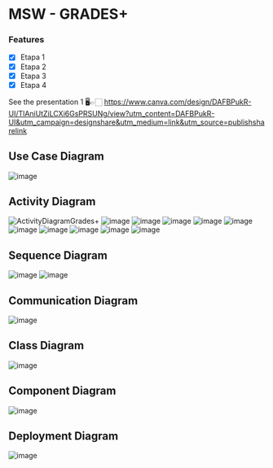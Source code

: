 # MSW - GRADES+

### Features 

- [x] Etapa 1
- [x] Etapa 2
- [x] Etapa 3
- [x] Etapa 4

See the presentation 1
🖥👉🏻 https://www.canva.com/design/DAFBPukR-UI/TlAniUtZiLCXi6GsPRSUNg/view?utm_content=DAFBPukR-UI&utm_campaign=designshare&utm_medium=link&utm_source=publishsharelink

## Use Case Diagram
![image](https://user-images.githubusercontent.com/91732850/183306908-0c48d634-5e07-4766-91f3-17165fe3fd5d.png)


## Activity Diagram
![ActivityDiagramGrades+](https://user-images.githubusercontent.com/91732850/179424640-a7d5da6d-f481-4e67-9e86-1212c3861003.png)
![image](https://user-images.githubusercontent.com/91732850/183309335-70b2fc48-3190-41ec-bc19-a1d252e65515.png)
![image](https://user-images.githubusercontent.com/91732850/183317208-cfe10bfb-52de-4141-b280-f8da16443686.png)
![image](https://user-images.githubusercontent.com/91732850/183317216-e3526306-1166-4deb-854c-c52cd3023985.png)
![image](https://user-images.githubusercontent.com/91732850/183317253-70b3da41-c232-4b2e-9456-de3fe684621d.png)
![image](https://user-images.githubusercontent.com/91732850/183317306-6543e5f7-c8cf-443a-9272-e3c46572888e.png)
![image](https://user-images.githubusercontent.com/91732850/183317336-4e8bdd61-2438-45e1-a929-5393f250541c.png)
![image](https://user-images.githubusercontent.com/91732850/183317346-8cb4f864-91b5-416e-8e95-3ba63f1d1e77.png)
![image](https://user-images.githubusercontent.com/91732850/183317367-7af4f427-3e01-43fe-af2c-265ad9d6d7a6.png)
![image](https://user-images.githubusercontent.com/91732850/183317384-e2ed98aa-c825-4de3-a824-c37e59843a95.png)
![image](https://user-images.githubusercontent.com/91732850/183317398-5db7b0c2-bef9-4cba-92d4-b7e4aecc3a9d.png)



## Sequence Diagram 
![image](https://user-images.githubusercontent.com/91732850/183306887-8bfe256d-a916-45a1-bebd-da763814ae8b.png)
![image](https://user-images.githubusercontent.com/91732850/183306893-63daa56f-40cf-45a2-b7bb-7bec6f752200.png)


## Communication Diagram
![image](https://user-images.githubusercontent.com/91732850/183308886-69f6c4a4-9c65-4a63-a693-0db745e532b5.png)


## Class Diagram
![image](https://user-images.githubusercontent.com/91732850/183306868-7ce6c64c-4384-484a-b11b-36de79364b92.png)


## Component Diagram
![image](https://user-images.githubusercontent.com/91732850/184186534-e31e2b01-7d5d-4c57-a220-e70529743124.png)


## Deployment Diagram
![image](https://user-images.githubusercontent.com/91732850/184192691-ca189970-e590-43e2-86e0-927685d06f1e.png)
